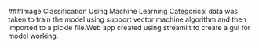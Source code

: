 ###Image Classification Using Machine Learning
Categorical data was taken to train the model using support vector machine algorithm and then imported to a pickle file.Web app created using streamlit to create a gui for model working.
